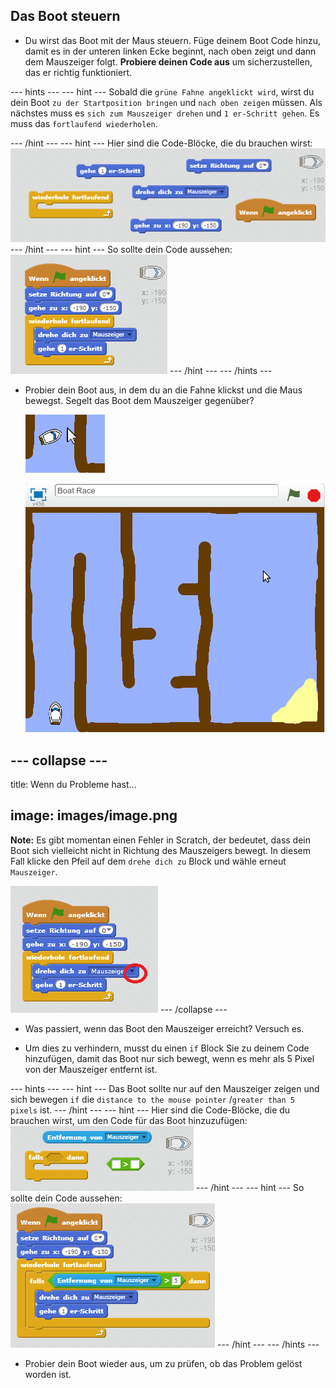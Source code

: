 ## Das Boot steuern

+ Du wirst das Boot mit der Maus steuern. Füge deinem Boot Code hinzu, damit es in der unteren linken Ecke beginnt, nach oben zeigt und dann dem Mauszeiger folgt. **Probiere deinen Code aus** um sicherzustellen, das er richtig funktioniert.

\--- hints \--- \--- hint \--- Sobald die `grüne Fahne angeklickt wird`, wirst du dein Boot `zu der Startposition bringen` und `nach oben zeigen` müssen. Als nächstes muss es `sich zum Mauszeiger drehen` und `1 er-Schritt gehen`. Es muss das `fortlaufend wiederholen`.

\--- /hint \--- \--- hint \--- Hier sind die Code-Blöcke, die du brauchen wirst: ![screenshot](images/boat-move-blocks.png) \--- /hint \--- \--- hint \--- So sollte dein Code aussehen: ![screenshot](images/boat-move-code.png) \--- /hint \--- \--- /hints \---

+ Probier dein Boot aus, in dem du an die Fahne klickst und die Maus bewegst. Segelt das Boot dem Mauszeiger gegenüber?
    
    ![screenshot](images/boat-mouse.png)
    
    ![screenshot](images/boat-pointer-test-anim.gif)

## \--- collapse \---

title: Wenn du Probleme hast...

## image: images/image.png

**Note:** Es gibt momentan einen Fehler in Scratch, der bedeutet, dass dein Boot sich vielleicht nicht in Richtung des Mauszeigers bewegt. In diesem Fall klicke den Pfeil auf dem `drehe dich zu` Block und wähle erneut `Mauszeiger`.

![screenshot](images/boat-bug.png) \--- /collapse \---

+ Was passiert, wenn das Boot den Mauszeiger erreicht? Versuch es.

+ Um dies zu verhindern, musst du einen `if` Block Sie zu deinem Code hinzufügen, damit das Boot nur sich bewegt, wenn es mehr als 5 Pixel von der Mauszeiger entfernt ist.

\--- hints \--- \--- hint \--- Das Boot sollte nur auf den Mauszeiger zeigen und sich bewegen `if` die `distance to the mouse pointer` /`greater than 5 pixels` ist. \--- /hint \--- \--- hint \--- Hier sind die Code-Blöcke, die du brauchen wirst, um den Code für das Boot hinzuzufügen: ![screenshot](images/boat-pointer-blocks.png) \--- /hint \--- \--- hint \--- So sollte dein Code aussehen: ![screenshot](images/boat-pointer-code.png) \--- /hint \--- \--- /hints \---

+ Probier dein Boot wieder aus, um zu prüfen, ob das Problem gelöst worden ist.
